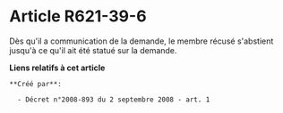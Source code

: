 # Article R621-39-6

Dès qu'il a communication de la demande, le membre récusé s'abstient jusqu'à ce qu'il ait été statué sur la demande.

**Liens relatifs à cet article**

	**Créé par**:

	  - Décret n°2008-893 du 2 septembre 2008 - art. 1
